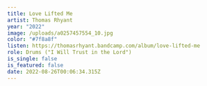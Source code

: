 ```yaml
---
title: Love Lifted Me
artist: Thomas Rhyant
year: "2022"
image: /uploads/a0257457554_10.jpg
color: "#7f8a8f"
listen: https://thomasrhyant.bandcamp.com/album/love-lifted-me
role: Drums ("I Will Trust in the Lord")
is_single: false
is_featured: false
date: 2022-08-26T00:06:34.315Z
---
```

